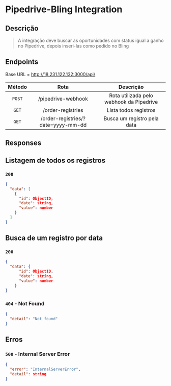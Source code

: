 # Pipedrive-Bling Integration

## Descrição
> A integração deve buscar as oportunidades com status igual a ganho no Pipedrive, depois inseri-las como pedido no Bling

## Endpoints

Base URL = http://18.231.122.132:3000/api/

|  Método   |          Rota                        |         Descrição                          |
|:---------:|:------------------------------------:|:------------------------------------------:|
| `POST`    | /pipedrive-webhook                   | Rota utilizada pelo webhook da Pipedrive   |
| `GET`     | /order-registries                    | Lista todos registros                      |
| `GET`     | /order-registries/?date=yyyy-mm-dd   | Busca um registro pela data                |


## Responses

## Listagem de todos os registros
### `200`
```json
{
  "data": [
    {
      "id": ObjectID,
      "date": string,
      "value": number
    }
  ]
}
```
## Busca de um registro por data

### `200`
```json
{
  "data": {
      "id": ObjectID,
      "date": string,
      "value": number
    }  
}
```

### `404` - Not Found
```json
{
  "detail": "Not found"
}
```

## Erros
### `500` - Internal Server Error
```json
{
  "error": "InternalServerError",
  "detail": string
}
```
